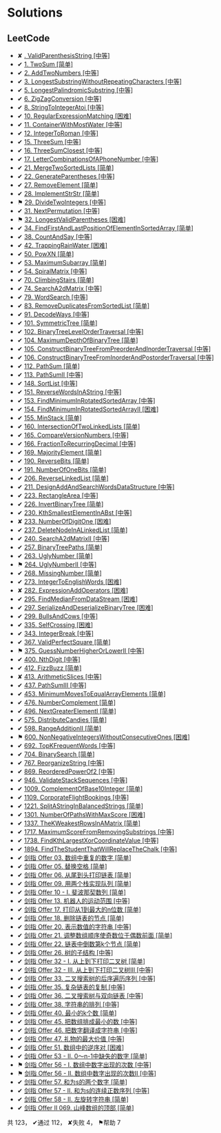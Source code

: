 # Solutions

## LeetCode

- ✘ [. ValidParenthesisString [中等]](src/com/hkllyx/solution/leetcode/ValidParenthesisString.java)
- ✔ [1. TwoSum [简单]](src/com/hkllyx/solution/leetcode/TwoSum.java)
- ✔ [2. AddTwoNumbers [中等]](src/com/hkllyx/solution/leetcode/AddTwoNumbers.java)
- ✔ [3. LongestSubstringWithoutRepeatingCharacters [中等]](src/com/hkllyx/solution/leetcode/LongestSubstringWithoutRepeatingCharacters.java)
- ✔ [5. LongestPalindromicSubstring [中等]](src/com/hkllyx/solution/leetcode/LongestPalindromicSubstring.java)
- ✔ [6. ZigZagConversion [中等]](src/com/hkllyx/solution/leetcode/ZigZagConversion.java)
- ✔ [8. StringToIntegerAtoi [中等]](src/com/hkllyx/solution/leetcode/StringToIntegerAtoi.java)
- ✔ [10. RegularExpressionMatching [困难]](src/com/hkllyx/solution/leetcode/RegularExpressionMatching.java)
- ✔ [11. ContainerWithMostWater [中等]](src/com/hkllyx/solution/leetcode/ContainerWithMostWater.java)
- ✔ [12. IntegerToRoman [中等]](src/com/hkllyx/solution/leetcode/IntegerToRoman.java)
- ✔ [15. ThreeSum [中等]](src/com/hkllyx/solution/leetcode/ThreeSum.java)
- ✔ [16. ThreeSumClosest [中等]](src/com/hkllyx/solution/leetcode/ThreeSumClosest.java)
- ✔ [17. LetterCombinationsOfAPhoneNumber [中等]](src/com/hkllyx/solution/leetcode/LetterCombinationsOfAPhoneNumber.java)
- ✔ [21. MergeTwoSortedLists [简单]](src/com/hkllyx/solution/leetcode/MergeTwoSortedLists.java)
- ✔ [22. GenerateParentheses [中等]](src/com/hkllyx/solution/leetcode/GenerateParentheses.java)
- ✔ [27. RemoveElement [简单]](src/com/hkllyx/solution/leetcode/RemoveElement.java)
- ✔ [28. ImplementStrStr [简单]](src/com/hkllyx/solution/leetcode/ImplementStrStr.java)
- ⚑ [29. DivideTwoIntegers [中等]](src/com/hkllyx/solution/leetcode/DivideTwoIntegers.java)
- ✔ [31. NextPermutation [中等]](src/com/hkllyx/solution/leetcode/NextPermutation.java)
- ⚑ [32. LongestValidParentheses [困难]](src/com/hkllyx/solution/leetcode/LongestValidParentheses.java)
- ✔ [34. FindFirstAndLastPositionOfElementInSortedArray [简单]](src/com/hkllyx/solution/leetcode/FindFirstAndLastPositionOfElementInSortedArray.java)
- ✔ [38. CountAndSay [中等]](src/com/hkllyx/solution/leetcode/CountAndSay.java)
- ✔ [42. TrappingRainWater [困难]](src/com/hkllyx/solution/leetcode/TrappingRainWater.java)
- ✔ [50. PowXN [简单]](src/com/hkllyx/solution/leetcode/PowXN.java)
- ✔ [53. MaximumSubarray [简单]](src/com/hkllyx/solution/leetcode/MaximumSubarray.java)
- ✔ [54. SpiralMatrix [中等]](src/com/hkllyx/solution/leetcode/SpiralMatrix.java)
- ✔ [70. ClimbingStairs [简单]](src/com/hkllyx/solution/leetcode/ClimbingStairs.java)
- ✔ [74. SearchA2dMatrix [中等]](src/com/hkllyx/solution/leetcode/SearchA2dMatrix.java)
- ✔ [79. WordSearch [中等]](src/com/hkllyx/solution/leetcode/WordSearch.java)
- ✔ [83. RemoveDuplicatesFromSortedList [简单]](src/com/hkllyx/solution/leetcode/RemoveDuplicatesFromSortedList.java)
- ✔ [91. DecodeWays [中等]](src/com/hkllyx/solution/leetcode/DecodeWays.java)
- ✔ [101. SymmetricTree [简单]](src/com/hkllyx/solution/leetcode/SymmetricTree.java)
- ✔ [102. BinaryTreeLevelOrderTraversal [中等]](src/com/hkllyx/solution/leetcode/BinaryTreeLevelOrderTraversal.java)
- ✔ [104. MaximumDepthOfBinaryTree [简单]](src/com/hkllyx/solution/leetcode/MaximumDepthOfBinaryTree.java)
- ✔ [105. ConstructBinaryTreeFromPreorderAndInorderTraversal [中等]](src/com/hkllyx/solution/leetcode/ConstructBinaryTreeFromPreorderAndInorderTraversal.java)
- ✔ [106. ConstructBinaryTreeFromInorderAndPostorderTraversal [中等]](src/com/hkllyx/solution/leetcode/ConstructBinaryTreeFromInorderAndPostorderTraversal.java)
- ✔ [112. PathSum [简单]](src/com/hkllyx/solution/leetcode/PathSum.java)
- ✔ [113. PathSumII [中等]](src/com/hkllyx/solution/leetcode/PathSumII.java)
- ✔ [148. SortList [中等]](src/com/hkllyx/solution/leetcode/SortList.java)
- ✔ [151. ReverseWordsInAString [中等]](src/com/hkllyx/solution/leetcode/ReverseWordsInAString.java)
- ✔ [153. FindMinimumInRotatedSortedArray [中等]](src/com/hkllyx/solution/leetcode/FindMinimumInRotatedSortedArray.java)
- ✔ [154. FindMinimumInRotatedSortedArrayII [困难]](src/com/hkllyx/solution/leetcode/FindMinimumInRotatedSortedArrayII.java)
- ✔ [155. MinStack [简单]](src/com/hkllyx/solution/leetcode/MinStack.java)
- ✔ [160. IntersectionOfTwoLinkedLists [简单]](src/com/hkllyx/solution/leetcode/IntersectionOfTwoLinkedLists.java)
- ✔ [165. CompareVersionNumbers [中等]](src/com/hkllyx/solution/leetcode/CompareVersionNumbers.java)
- ✔ [166. FractionToRecurringDecimal [中等]](src/com/hkllyx/solution/leetcode/FractionToRecurringDecimal.java)
- ✔ [169. MajorityElement [简单]](src/com/hkllyx/solution/leetcode/MajorityElement.java)
- ✔ [190. ReverseBits [简单]](src/com/hkllyx/solution/leetcode/ReverseBits.java)
- ✔ [191. NumberOfOneBits [简单]](src/com/hkllyx/solution/leetcode/NumberOfOneBits.java)
- ✔ [206. ReverseLinkedList [简单]](src/com/hkllyx/solution/leetcode/ReverseLinkedList.java)
- ✔ [211. DesignAddAndSearchWordsDataStructure [中等]](src/com/hkllyx/solution/leetcode/DesignAddAndSearchWordsDataStructure.java)
- ✔ [223. RectangleArea [中等]](src/com/hkllyx/solution/leetcode/RectangleArea.java)
- ✔ [226. InvertBinaryTree [简单]](src/com/hkllyx/solution/leetcode/InvertBinaryTree.java)
- ✔ [230. KthSmallestElementInABst [中等]](src/com/hkllyx/solution/leetcode/KthSmallestElementInABst.java)
- ✘ [233. NumberOfDigitOne [困难]](src/com/hkllyx/solution/leetcode/NumberOfDigitOne.java)
- ✔ [237. DeleteNodeInALinkedList [简单]](src/com/hkllyx/solution/leetcode/DeleteNodeInALinkedList.java)
- ✔ [240. SearchA2dMatrixII [中等]](src/com/hkllyx/solution/leetcode/SearchA2dMatrixII.java)
- ✔ [257. BinaryTreePaths [简单]](src/com/hkllyx/solution/leetcode/BinaryTreePaths.java)
- ✔ [263. UglyNumber [简单]](src/com/hkllyx/solution/leetcode/UglyNumber.java)
- ⚑ [264. UglyNumberII [中等]](src/com/hkllyx/solution/leetcode/UglyNumberII.java)
- ✔ [268. MissingNumber [简单]](src/com/hkllyx/solution/leetcode/MissingNumber.java)
- ✔ [273. IntegerToEnglishWords [困难]](src/com/hkllyx/solution/leetcode/IntegerToEnglishWords.java)
- ✘ [282. ExpressionAddOperators [困难]](src/com/hkllyx/solution/leetcode/ExpressionAddOperators.java)
- ✔ [295. FindMedianFromDataStream [困难]](src/com/hkllyx/solution/leetcode/FindMedianFromDataStream.java)
- ✔ [297. SerializeAndDeserializeBinaryTree [困难]](src/com/hkllyx/solution/leetcode/SerializeAndDeserializeBinaryTree.java)
- ✔ [299. BullsAndCows [中等]](src/com/hkllyx/solution/leetcode/BullsAndCows.java)
- ✔ [335. SelfCrossing [困难]](src/com/hkllyx/solution/leetcode/SelfCrossing.java)
- ✔ [343. IntegerBreak [中等]](src/com/hkllyx/solution/leetcode/IntegerBreak.java)
- ✔ [367. ValidPerfectSquare [简单]](src/com/hkllyx/solution/leetcode/ValidPerfectSquare.java)
- ⚑ [375. GuessNumberHigherOrLowerII [中等]](src/com/hkllyx/solution/leetcode/GuessNumberHigherOrLowerII.java)
- ✔ [400. NthDigit [中等]](src/com/hkllyx/solution/leetcode/NthDigit.java)
- ✔ [412. FizzBuzz [简单]](src/com/hkllyx/solution/leetcode/FizzBuzz.java)
- ✘ [413. ArithmeticSlices [中等]](src/com/hkllyx/solution/leetcode/ArithmeticSlices.java)
- ✔ [437. PathSumIII [中等]](src/com/hkllyx/solution/leetcode/PathSumIII.java)
- ✔ [453. MinimumMovesToEqualArrayElements [简单]](src/com/hkllyx/solution/leetcode/MinimumMovesToEqualArrayElements.java)
- ✔ [476. NumberComplement [简单]](src/com/hkllyx/solution/leetcode/NumberComplement.java)
- ✔ [496. NextGreaterElementI [简单]](src/com/hkllyx/solution/leetcode/NextGreaterElementI.java)
- ✔ [575. DistributeCandies [简单]](src/com/hkllyx/solution/leetcode/DistributeCandies.java)
- ✔ [598. RangeAdditionII [简单]](src/com/hkllyx/solution/leetcode/RangeAdditionII.java)
- ⚑ [600. NonNegativeIntegersWithoutConsecutiveOnes [困难]](src/com/hkllyx/solution/leetcode/NonNegativeIntegersWithoutConsecutiveOnes.java)
- ✔ [692. TopKFrequentWords [中等]](src/com/hkllyx/solution/leetcode/TopKFrequentWords.java)
- ✔ [704. BinarySearch [简单]](src/com/hkllyx/solution/leetcode/BinarySearch.java)
- ✔ [767. ReorganizeString [中等]](src/com/hkllyx/solution/leetcode/ReorganizeString.java)
- ✔ [869. ReorderedPowerOf2 [中等]](src/com/hkllyx/solution/leetcode/ReorderedPowerOf2.java)
- ✔ [946. ValidateStackSequences [中等]](src/com/hkllyx/solution/leetcode/ValidateStackSequences.java)
- ✔ [1009. ComplementOfBase10Integer [简单]](src/com/hkllyx/solution/leetcode/ComplementOfBase10Integer.java)
- ✔ [1109. CorporateFlightBookings [中等]](src/com/hkllyx/solution/leetcode/CorporateFlightBookings.java)
- ✔ [1221. SplitAStringInBalancedStrings [简单]](src/com/hkllyx/solution/leetcode/SplitAStringInBalancedStrings.java)
- ✔ [1301. NumberOfPathsWithMaxScore [困难]](src/com/hkllyx/solution/leetcode/NumberOfPathsWithMaxScore.java)
- ✔ [1337. TheKWeakestRowsInAMatrix [简单]](src/com/hkllyx/solution/leetcode/TheKWeakestRowsInAMatrix.java)
- ✔ [1717. MaximumScoreFromRemovingSubstrings [中等]](src/com/hkllyx/solution/leetcode/MaximumScoreFromRemovingSubstrings.java)
- ✔ [1738. FindKthLargestXorCoordinateValue [中等]](src/com/hkllyx/solution/leetcode/FindKthLargestXorCoordinateValue.java)
- ✔ [1894. FindTheStudentThatWillReplaceTheChalk [中等]](src/com/hkllyx/solution/leetcode/FindTheStudentThatWillReplaceTheChalk.java)
- ✔ [剑指 Offer 03. 数组中重复的数字 [简单]](src/com/hkllyx/solution/leetcode/数组中重复的数字.java)
- ✔ [剑指 Offer 05. 替换空格 [简单]](src/com/hkllyx/solution/leetcode/替换空格.java)
- ✔ [剑指 Offer 06. 从尾到头打印链表 [简单]](src/com/hkllyx/solution/leetcode/从尾到头打印链表.java)
- ✔ [剑指 Offer 09. 用两个栈实现队列 [简单]](src/com/hkllyx/solution/leetcode/用两个栈实现队列.java)
- ✔ [剑指 Offer 10 - I. 斐波那契数列 [简单]](src/com/hkllyx/solution/leetcode/斐波那契数列.java)
- ✔ [剑指 Offer 13. 机器人的运动范围 [中等]](src/com/hkllyx/solution/leetcode/机器人的运动范围.java)
- ✔ [剑指 Offer 17. 打印从1到最大的n位数 [简单]](src/com/hkllyx/solution/leetcode/打印从1到最大的n位数.java)
- ✔ [剑指 Offer 18. 删除链表的节点 [简单]](src/com/hkllyx/solution/leetcode/删除链表的节点.java)
- ✔ [剑指 Offer 20. 表示数值的字符串 [中等]](src/com/hkllyx/solution/leetcode/表示数值的字符串.java)
- ✔ [剑指 Offer 21. 调整数组顺序使奇数位于偶数前面 [简单]](src/com/hkllyx/solution/leetcode/调整数组顺序使奇数位于偶数前面.java)
- ✔ [剑指 Offer 22. 链表中倒数第k个节点 [简单]](src/com/hkllyx/solution/leetcode/链表中倒数第k个节点.java)
- ✔ [剑指 Offer 26. 树的子结构 [中等]](src/com/hkllyx/solution/leetcode/树的子结构.java)
- ✔ [剑指 Offer 32 - I. 从上到下打印二叉树 [简单]](src/com/hkllyx/solution/leetcode/从上到下打印二叉树.java)
- ✔ [剑指 Offer 32 - III. 从上到下打印二叉树III [中等]](src/com/hkllyx/solution/leetcode/从上到下打印二叉树III.java)
- ✔ [剑指 Offer 33. 二叉搜索树的后序遍历序列 [中等]](src/com/hkllyx/solution/leetcode/二叉搜索树的后序遍历序列.java)
- ✔ [剑指 Offer 35. 复杂链表的复制 [中等]](src/com/hkllyx/solution/leetcode/复杂链表的复制.java)
- ✔ [剑指 Offer 36. 二叉搜索树与双向链表 [中等]](src/com/hkllyx/solution/leetcode/二叉搜索树与双向链表.java)
- ✔ [剑指 Offer 38. 字符串的排列 [中等]](src/com/hkllyx/solution/leetcode/字符串的排列.java)
- ✔ [剑指 Offer 40. 最小的k个数 [简单]](src/com/hkllyx/solution/leetcode/最小的k个数.java)
- ✔ [剑指 Offer 45. 把数组排成最小的数 [中等]](src/com/hkllyx/solution/leetcode/把数组排成最小的数.java)
- ✔ [剑指 Offer 46. 把数字翻译成字符串 [中等]](src/com/hkllyx/solution/leetcode/把数字翻译成字符串.java)
- ✔ [剑指 Offer 47. 礼物的最大价值 [中等]](src/com/hkllyx/solution/leetcode/礼物的最大价值.java)
- ✔ [剑指 Offer 51. 数组中的逆序对 [困难]](src/com/hkllyx/solution/leetcode/数组中的逆序对.java)
- ✔ [剑指 Offer 53 - II. 0～n-1中缺失的数字 [简单]](src/com/hkllyx/solution/leetcode/零到n减1中缺失的数字.java)
- ⚑ [剑指 Offer 56 - I. 数组中数字出现的次数 [中等]](src/com/hkllyx/solution/leetcode/数组中数字出现的次数.java)
- ⚑ [剑指 Offer 56 - II. 数组中数字出现的次数II [中等]](src/com/hkllyx/solution/leetcode/数组中数字出现的次数II.java)
- ✔ [剑指 Offer 57. 和为s的两个数字 [简单]](src/com/hkllyx/solution/leetcode/和为s的两个数字.java)
- ✔ [剑指 Offer 57 - II. 和为s的连续正数序列 [中等]](src/com/hkllyx/solution/leetcode/和为s的连续正数序列.java)
- ✔ [剑指 Offer 58 - II. 左旋转字符串 [简单]](src/com/hkllyx/solution/leetcode/左旋转字符串.java)
- ✔ [剑指 Offer II 069. 山峰数组的顶部 [简单]](src/com/hkllyx/solution/leetcode/山峰数组的顶部.java)

共 123， ✔通过 112， ✘失败 4， ⚑帮助 7
